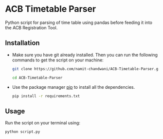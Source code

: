 # ACB Timetable Parser

Python script for parsing of time table using pandas before feeding it into the ACB Registration Tool.

## Installation

- Make sure you have git already installed. Then you can run the following commands to get the script on your machine:

  ```bash
  git clone https://github.com/namit-chandwani/ACB-Timetable-Parser.git

  cd ACB-Timetable-Parser
  ```

- Use the package manager [pip](https://pip.pypa.io/en/stable/) to install all the dependencies.

  ```bash
  pip install -r requirements.txt
  ```

## Usage

Run the script on your terminal using:

```python
python script.py
```
